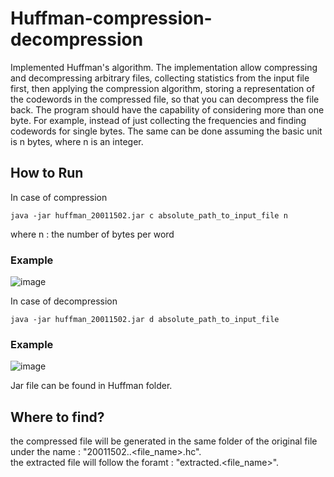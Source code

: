 # Huffman-compression-decompression
Implemented Huffman's algorithm. The implementation allow compressing and decompressing arbitrary files, collecting statistics from the input file first, 
then applying the compression algorithm, storing a representation of the codewords in the compressed file, so that you can decompress the file back. 
The program should have the capability of considering more than one byte. For example, instead of just collecting the frequencies and finding codewords for single bytes. 
The same can be done assuming the basic unit is n bytes, where n is an integer.

## How to Run

In case of compression
```console
java -jar huffman_20011502.jar c absolute_path_to_input_file n 
```
where n : the number of bytes per word

### Example

![image](https://github.com/MohAmin22/Huffman-compression-decompression/assets/71905033/c7ad71ab-7a78-426f-922d-a233b97f48bd)


In case of decompression
```console
java -jar huffman_20011502.jar d absolute_path_to_input_file
```
### Example

![image](https://github.com/MohAmin22/Huffman-compression-decompression/assets/71905033/0b21a3d6-5f5e-4b58-8388-9fa4ee730d24)

Jar file can be found in Huffman folder. 

## Where to find?
the compressed file will be generated in the same folder of the original file under the name : "20011502.<n>.<file_name>.hc".<br>
the extracted file will follow the foramt : "extracted.<file_name>".
